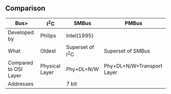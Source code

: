 ## Comparison

|Bus>|I<sup>2</sup>C|SMBus|PMBus|
|---|---|---|---|
|Developed by|Philips|Intel(1995)||
|What|Oldest|Superset of I<sup>2</sup>C|Superset of SMBus|
|Compared to OSI Layer|Physical Layer|Phy+DL+N/W|Phy+DL+N/W+Transport Layer|
|Addresses||7 bit||

